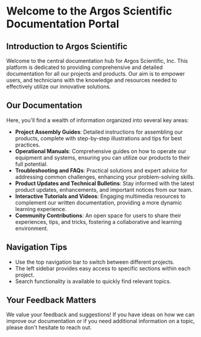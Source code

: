 # Welcome to the Argos Scientific Documentation Portal

## Introduction to Argos Scientific

Welcome to the central documentation hub for Argos Scientific, Inc. This platform is dedicated to providing comprehensive and detailed documentation for all our projects and products. Our aim is to empower users, and technicians with the knowledge and resources needed to effectively utilize our innovative solutions.

## Our Documentation

Here, you'll find a wealth of information organized into several key areas:

- **Project Assembly Guides**: Detailed instructions for assembling our products, complete with step-by-step illustrations and tips for best practices.
- **Operational Manuals**: Comprehensive guides on how to operate our equipment and systems, ensuring you can utilize our products to their full potential.
- **Troubleshooting and FAQs**: Practical solutions and expert advice for addressing common challenges, enhancing your problem-solving skills.
- **Product Updates and Technical Bulletins**: Stay informed with the latest product updates, enhancements, and important notices from our team.
- **Interactive Tutorials and Videos**: Engaging multimedia resources to complement our written documentation, providing a more dynamic learning experience.
- **Community Contributions**: An open space for users to share their experiences, tips, and tricks, fostering a collaborative and learning environment.

## Navigation Tips

- Use the top navigation bar to switch between different projects.
- The left sidebar provides easy access to specific sections within each project.
- Search functionality is available to quickly find relevant topics.

## Your Feedback Matters

We value your feedback and suggestions! If you have ideas on how we can improve our documentation or if you need additional information on a topic, please don't hesitate to reach out.
